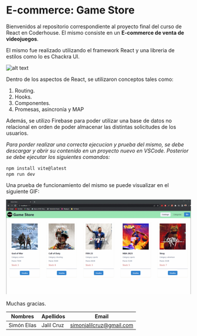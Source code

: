 # E-commerce: Game Store

Bienvenidos al repositorio correspondiente al proyecto final del curso de React en Coderhouse. El mismo consiste en un **E-commerce de venta de videojuegos**.

El mismo fue realizado utilizando el framework React y una libreria de estilos como lo es Chackra UI.

![alt text](https://blog.dastasoft.com/assets/posts/preview/chakraui-react.webp)

Dentro de los aspectos de React, se utilizaron conceptos tales como: 
1. Routing. 
2. Hooks.
3. Componentes.
5. Promesas, asincronía y MAP

Además, se utilizo Firebase para poder utilizar una base de datos no relacional en orden de poder almacenar las distintas solicitudes de los usuarios.

_Para porder realizar una correcta ejecucion y prueba del mismo, se debe descargar y abrir su contenido en un proyecto nuevo en VSCode. Posterior se debe ejecutar los siguientes comandos:_

```
npm install vite@latest
npm run dev
```

Una prueba de funcionamiento del mismo se puede visualizar en el siguiente GIF:

![alt text](./GameStore-React.gif)

Muchas gracias.

|Nombres|Apellidos|Email|
|---|---|---|
|Simón Elías|Jalil Cruz|simonjalilcruz@gmail.com|